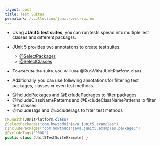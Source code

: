 ```yaml
---
layout: post
title: Test Suites
permalink: /:collection/junit/test-suites
---
```


* Using **JUnit 5 test suites**, you can run tests spread into multiple test classes and different packages. 
* JUnit 5 provides two annotations to create test suites.
    - [@SelectPackages](http://junit.org/junit5/docs/current/api/index.html?org/junit/platform/runner/SelectPackages.html)
    - [@SelectClasses](http://junit.org/junit5/docs/current/api/index.html?org/junit/platform/runner/SelectClasses.html) 

* To execute the suite, you will use @RunWith(JUnitPlatform.class).
* Additionally, you can use following annotations for filtering test packages, classes or even test methods.
- @IncludePackages and @ExcludePackages to filter packages
- @IncludeClassNamePatterns and @ExcludeClassNamePatterns to filter test classes
- @IncludeTags and @ExcludeTags to filter test methods

```java
@RunWith(JUnitPlatform.class)
@SelectPackages("com.howtodoinjava.junit5.examples")
@IncludePackages("com.howtodoinjava.junit5.examples.packageC")
@ExcludeTags("PROD")
public class JUnit5TestSuiteExample{ }
```
